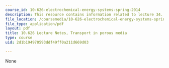 ```yaml
---
course_id: 10-626-electrochemical-energy-systems-spring-2014
description: This resource contains information related to lecture 34.
file_location: /coursemedia/10-626-electrochemical-energy-systems-spring-2014/2d1b194970593ddf49ff0a211d669d03_MIT10_626S14_S11lec34.pdf
file_type: application/pdf
layout: pdf
title: 10.626 Lecture Notes, Transport in porous media
type: course
uid: 2d1b194970593ddf49ff0a211d669d03

---
```

None